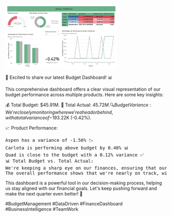 <img src="https://github.com/Mohamed-Tamer-1/Data-Analysis/blob/main/Budget%20Dashboard/Budget%20Dashboard.jpg" width="350">


🚀 Excited to share our latest Budget Dashboard! 📊

This comprehensive dashboard offers a clear visual representation of our budget performance across multiple products. Here are some key insights:

💰 Total Budget: $45.91M.
💸 Total Actual: $45.72M.
🔍 Budget Variance: We're closely monitoring where we're ahead or behind, with a total variance of -$193.22K (-0.42%).

📈 Product Performance:

<pre>Aspen has a variance of -1.56% 📉
Carlota is performing above budget by 0.48% 📊
Quad is close to the budget with a 0.12% variance ✅
📊 Total Budget vs. Total Actual:
We're keeping a sharp eye on our finances, ensuring that our actuals align closely with our budget. 
The overall performance shows that we're nearly on track, with a small variance that we're addressing.
</pre>

This dashboard is a powerful tool in our decision-making process, helping us stay aligned with our financial goals. Let's keep pushing forward and make the next quarter even better! 💪

#BudgetManagement #DataDriven #FinanceDashboard #BusinessIntelligence #TeamWork
